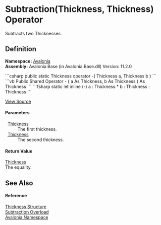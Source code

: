 # Subtraction(Thickness, Thickness) Operator


Subtracts two Thicknesses.



## Definition
**Namespace:** <a href="N_Avalonia">Avalonia</a>  
**Assembly:** Avalonia.Base (in Avalonia.Base.dll) Version: 11.2.0

<Tabs groupId="api-code-preview">
<TabItem value="csharp" label="C#">
```csharp
public static Thickness operator -(
	Thickness a,
	Thickness b
)
```
</TabItem>
<TabItem value="vb" label="VB">
```vb
Public Shared Operator - ( 
	a As Thickness,
	b As Thickness
) As Thickness
```
</TabItem>
<TabItem value="fsharp" label="F#">
```fsharp
static let inline (-)
        a : Thickness * 
        b : Thickness  : Thickness
```
</TabItem>
</Tabs>



<a href="https://github.com/AvaloniaUI/Avalonia/tree/master/src/Avalonia.Base/Thickness.cs#L143" title="View the source code">View Source</a>



#### Parameters
<dl><dt>  <a href="T_Avalonia_Thickness">Thickness</a></dt><dd>The first thickness.</dd><dt>  <a href="T_Avalonia_Thickness">Thickness</a></dt><dd>The second thickness.</dd></dl>

#### Return Value
<a href="T_Avalonia_Thickness">Thickness</a>  
The equality.

## See Also


#### Reference
<a href="T_Avalonia_Thickness">Thickness Structure</a>  
<a href="Overload_Avalonia_Thickness_op_Subtraction">Subtraction Overload</a>  
<a href="N_Avalonia">Avalonia Namespace</a>  

